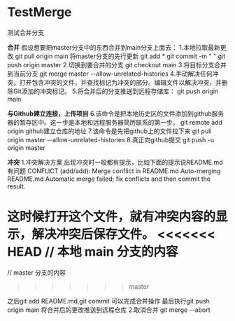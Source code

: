 # TestMerge
测试合并分支

**合并**
假设想要把master分支中的东西合并到main分支上面去：
1.本地拉取最新更改
git pull origin main
将master分支的先行更新
git add *
git commit -m " "
git push origin master
2.切换到要合并的分支
git checkout main
3.将目标分支合并到当前分支
git merge master --allow-unrelated-histories
4.手动解决任何冲突。打开包含冲突的文件，并查找标记为冲突的部分。编辑文件以解决冲突，并删除Git添加的冲突标记。
5.将合并后的分支推送到远程存储库：
git push origin main

**与Github建立连接，上传项目**
6.该命令是把本地历史区的文件添加到github服务器的暂存区中。这一步是本地和远程服务器简历联系的第一步。
git remote add origin github建立仓库的地址
7.该命令是先把github上的文件拉下来 
git pull origin master --allow-unrelated-histories
8.真正向github提交
git push -u origin master

**冲突**
1.冲突解决方案
出现冲突时一般都有提示，比如下面的提示说README.md有问题
CONFLICT (add/add): Merge conflict in README.md
Auto-merging README.md
Automatic merge failed; fix conflicts and then commit the result.

这时候打开这个文件，就有冲突内容的显示，解决冲突后保存文件。
<<<<<<< HEAD
// 本地 main 分支的内容
=======
// master 分支的内容
>>>>>>> master

之后git add README.md,git commit 可以完成合并操作
最后执行git push origin main 将合并后的更改推送到远程仓库
2.取消合并
git merge --abort

